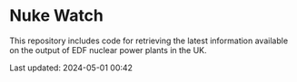 # Nuke Watch

This repository includes code for retrieving the latest information available on the output of EDF nuclear power plants in the UK.

Last updated: 2024-05-01 00:42